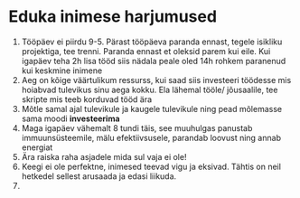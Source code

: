 # Eduka inimese harjumused

1. Tööpäev ei piirdu 9-5. Pärast tööpäeva paranda ennast, tegele isikliku projektiga, tee trenni. Paranda ennast et oleksid parem kui eile.
   Kui igapäev teha 2h lisa tööd siis nädala peale oled 14h rohkem paranenud kui keskmine inimene
2. Aeg on kõige väärtulikum ressurss, kui saad siis investeeri töödesse mis hoiabvad tulevikus sinu aega kokku. Ela lähemal tööle/ jõusaalile, tee skripte mis teeb korduvad tööd ära
3. Mõtle samal ajal tulevikule ja kaugele tulevikule ning pead mõlemasse sama moodi **investeerima**
4. Maga igapäev vähemalt 8 tundi täis, see muuhulgas panustab immuunsüsteemile, mälu efektiivsusele, parandab loovust ning annab energiat
5. Ära raiska raha asjadele mida sul vaja ei ole!
6. Keegi ei ole perfektne, inimesed teevad vigu ja eksivad. Tähtis on neil hetkedel sellest arusaada ja edasi liikuda.
7.
